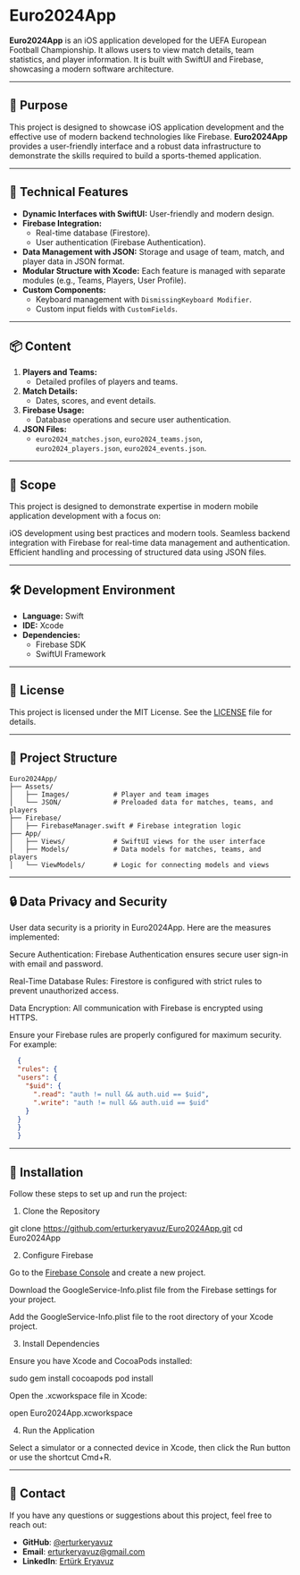 # Euro2024App

**Euro2024App** is an iOS application developed for the UEFA European Football Championship. It allows users to view match details, team statistics, and player information. It is built with SwiftUI and Firebase, showcasing a modern software architecture.

---

## 🎯 Purpose
This project is designed to showcase iOS application development and the effective use of modern backend technologies like Firebase. **Euro2024App** provides a user-friendly interface and a robust data infrastructure to demonstrate the skills required to build a sports-themed application.

---

## 🚀 Technical Features
- **Dynamic Interfaces with SwiftUI:** User-friendly and modern design.
- **Firebase Integration:**
  - Real-time database (Firestore).
  - User authentication (Firebase Authentication).
- **Data Management with JSON:** Storage and usage of team, match, and player data in JSON format.
- **Modular Structure with Xcode:** Each feature is managed with separate modules (e.g., Teams, Players, User Profile).
- **Custom Components:**
  - Keyboard management with `DismissingKeyboard Modifier`.
  - Custom input fields with `CustomFields`.

---

## 📦 Content
1. **Players and Teams:**
   - Detailed profiles of players and teams.
2. **Match Details:**
   - Dates, scores, and event details.
3. **Firebase Usage:**
   - Database operations and secure user authentication.
4. **JSON Files:**
   - `euro2024_matches.json`, `euro2024_teams.json`, `euro2024_players.json`, `euro2024_events.json`.

---

## 💼 Scope
This project is designed to demonstrate expertise in modern mobile application development with a focus on:

iOS development using best practices and modern tools.
Seamless backend integration with Firebase for real-time data management and authentication.
Efficient handling and processing of structured data using JSON files.


---

## 🛠️ Development Environment
- **Language:** Swift
- **IDE:** Xcode
- **Dependencies:**
  - Firebase SDK
  - SwiftUI Framework

---

## 📜 License

This project is licensed under the MIT License. See the [LICENSE](LICENSE) file for details.


---

## 📂 Project Structure
```
Euro2024App/
├── Assets/
│   ├── Images/           # Player and team images
│   └── JSON/             # Preloaded data for matches, teams, and players
├── Firebase/
│   ├── FirebaseManager.swift # Firebase integration logic
├── App/
│   ├── Views/            # SwiftUI views for the user interface
│   ├── Models/           # Data models for matches, teams, and players
│   └── ViewModels/       # Logic for connecting models and views
```
---

## 🔒 Data Privacy and Security

User data security is a priority in Euro2024App. Here are the measures implemented:

Secure Authentication: Firebase Authentication ensures secure user sign-in with email and password.

Real-Time Database Rules: Firestore is configured with strict rules to prevent unauthorized access.

Data Encryption: All communication with Firebase is encrypted using HTTPS.

Ensure your Firebase rules are properly configured for maximum security. For example:

  ```json
    {
    "rules": {
    "users": {
      "$uid": {
        ".read": "auth != null && auth.uid == $uid",
        ".write": "auth != null && auth.uid == $uid"
      }
    }
    }
    }
```

---

## 📲 Installation
Follow these steps to set up and run the project:

1. Clone the Repository

git clone https://github.com/erturkeryavuz/Euro2024App.git
cd Euro2024App

2. Configure Firebase

Go to the [Firebase Console](https://console.firebase.google.com/) and create a new project.

Download the GoogleService-Info.plist file from the Firebase settings for your project.

Add the GoogleService-Info.plist file to the root directory of your Xcode project.

3. Install Dependencies

Ensure you have Xcode and CocoaPods installed:

sudo gem install cocoapods
pod install

Open the .xcworkspace file in Xcode:

open Euro2024App.xcworkspace

4. Run the Application

Select a simulator or a connected device in Xcode, then click the Run button or use the shortcut Cmd+R.

---

## 📧 Contact

If you have any questions or suggestions about this project, feel free to reach out:

- **GitHub**: [@erturkeryavuz](https://github.com/erturkeryavuz)
- **Email**: [erturkeryavuz@gmail.com](mailto:erturkeryavuz@gmail.com)
- **LinkedIn**: [Ertürk Eryavuz](https://www.linkedin.com/in/ertürk-eryavuz-083b76282)
